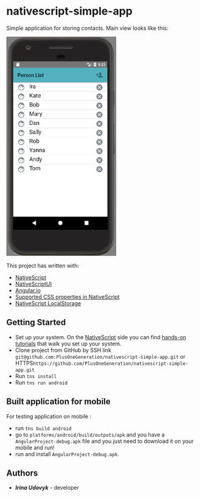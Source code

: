 # nativescript-simple-app

Simple application for storing contacts. Main view looks like this:

![Person list main view](https://github.com/PlusOneGeneration/nativescript-simple-app/blob/master/app/images/Screenshot%20from%202017%20screen1.png)

This project has written with:
* [NativeScript](http://www.nativescript.org/)
* [NativeScriptUI](https://docs.nativescript.org/angular/ui/components.html)
* [Angular.io](https://angular.io/)
* [Supported CSS properties in NativeScript](https://docs.nativescript.org/ui/styling#supported-css-properties) 
* [NativeScript LocalStorage](https://www.npmjs.com/package/nativescript-localstorage)

## Getting Started

* Set up your system. On the [NativeScript](http://www.nativescript.org/) side you can find [hands-on tutorials](http://docs.nativescript.org/angular/start/quick-setup) that walk you set up your system.
* Clone project from GitHub by SSH link ```git@github.com:PlusOneGeneration/nativescript-simple-app.git``` or HTTPS```https://github.com/PlusOneGeneration/nativescript-simple-app.git```
* Run ```tns install```
* Run ```tns run android```

## Built application for mobile

For testing application on mobile :
* run ```tns build android```
* go to ```platforms/android/build/outputs/apk``` and you have a ```AngularProject-debug.apk``` file and you just need to download it on your mobile and run!
* run and install ```AngularProject-debug.apk```.

## Authors
* **_Irina Udovyk_** - developer
